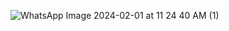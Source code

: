 ![WhatsApp Image 2024-02-01 at 11 24 40 AM (1)](https://github.com/Medosha22/Mastering-Embedded-Systems-Online-Diploma/assets/125259963/0db2a0f4-2317-4bbf-9232-ab520b973f58)
